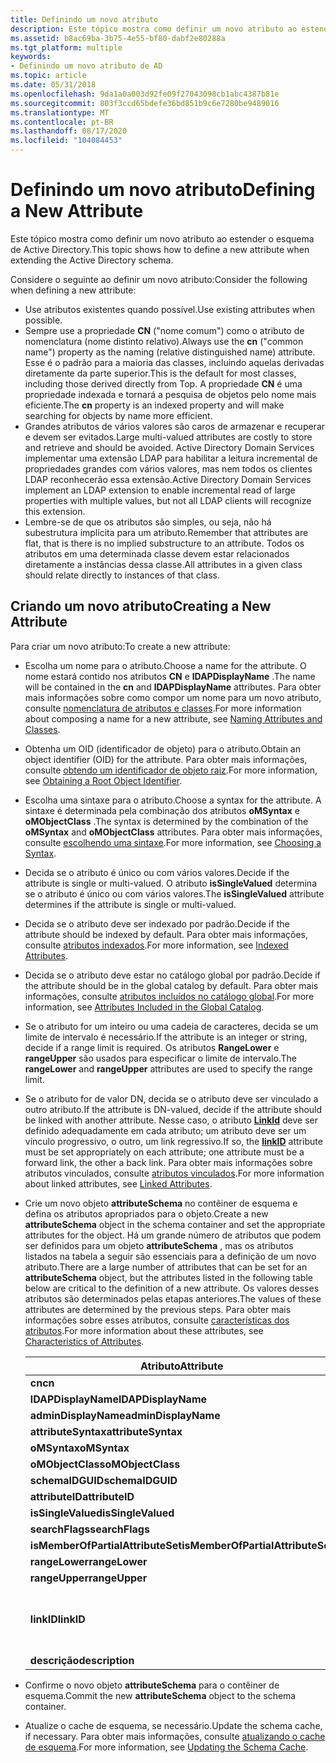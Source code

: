 ```yaml
---
title: Definindo um novo atributo
description: Este tópico mostra como definir um novo atributo ao estender o esquema de Active Directory.
ms.assetid: b8ac69ba-3b75-4e55-bf80-dabf2e80288a
ms.tgt_platform: multiple
keywords:
- Definindo um novo atributo de AD
ms.topic: article
ms.date: 05/31/2018
ms.openlocfilehash: 9da1a0a003d92fe09f27043098cb1abc4387b81e
ms.sourcegitcommit: 803f3ccd65bdefe36bd851b9c6e7280be9489016
ms.translationtype: MT
ms.contentlocale: pt-BR
ms.lasthandoff: 08/17/2020
ms.locfileid: "104084453"
---
```

# <a name="defining-a-new-attribute"></a><span data-ttu-id="48c91-104">Definindo um novo atributo</span><span class="sxs-lookup"><span data-stu-id="48c91-104">Defining a New Attribute</span></span>

<span data-ttu-id="48c91-105">Este tópico mostra como definir um novo atributo ao estender o esquema de Active Directory.</span><span class="sxs-lookup"><span data-stu-id="48c91-105">This topic shows how to define a new attribute when extending the Active Directory schema.</span></span>

<span data-ttu-id="48c91-106">Considere o seguinte ao definir um novo atributo:</span><span class="sxs-lookup"><span data-stu-id="48c91-106">Consider the following when defining a new attribute:</span></span>

-   <span data-ttu-id="48c91-107">Use atributos existentes quando possível.</span><span class="sxs-lookup"><span data-stu-id="48c91-107">Use existing attributes when possible.</span></span>
-   <span data-ttu-id="48c91-108">Sempre use a propriedade **CN** ("nome comum") como o atributo de nomenclatura (nome distinto relativo).</span><span class="sxs-lookup"><span data-stu-id="48c91-108">Always use the **cn** ("common name") property as the naming (relative distinguished name) attribute.</span></span> <span data-ttu-id="48c91-109">Esse é o padrão para a maioria das classes, incluindo aquelas derivadas diretamente da parte superior.</span><span class="sxs-lookup"><span data-stu-id="48c91-109">This is the default for most classes, including those derived directly from Top.</span></span> <span data-ttu-id="48c91-110">A propriedade **CN** é uma propriedade indexada e tornará a pesquisa de objetos pelo nome mais eficiente.</span><span class="sxs-lookup"><span data-stu-id="48c91-110">The **cn** property is an indexed property and will make searching for objects by name more efficient.</span></span>
-   <span data-ttu-id="48c91-111">Grandes atributos de vários valores são caros de armazenar e recuperar e devem ser evitados.</span><span class="sxs-lookup"><span data-stu-id="48c91-111">Large multi-valued attributes are costly to store and retrieve and should be avoided.</span></span> <span data-ttu-id="48c91-112">Active Directory Domain Services implementar uma extensão LDAP para habilitar a leitura incremental de propriedades grandes com vários valores, mas nem todos os clientes LDAP reconhecerão essa extensão.</span><span class="sxs-lookup"><span data-stu-id="48c91-112">Active Directory Domain Services implement an LDAP extension to enable incremental read of large properties with multiple values, but not all LDAP clients will recognize this extension.</span></span>
-   <span data-ttu-id="48c91-113">Lembre-se de que os atributos são simples, ou seja, não há subestrutura implícita para um atributo.</span><span class="sxs-lookup"><span data-stu-id="48c91-113">Remember that attributes are flat, that is there is no implied substructure to an attribute.</span></span> <span data-ttu-id="48c91-114">Todos os atributos em uma determinada classe devem estar relacionados diretamente a instâncias dessa classe.</span><span class="sxs-lookup"><span data-stu-id="48c91-114">All attributes in a given class should relate directly to instances of that class.</span></span>

## <a name="creating-a-new-attribute"></a><span data-ttu-id="48c91-115">Criando um novo atributo</span><span class="sxs-lookup"><span data-stu-id="48c91-115">Creating a New Attribute</span></span>

<span data-ttu-id="48c91-116">Para criar um novo atributo:</span><span class="sxs-lookup"><span data-stu-id="48c91-116">To create a new attribute:</span></span>

-   <span data-ttu-id="48c91-117">Escolha um nome para o atributo.</span><span class="sxs-lookup"><span data-stu-id="48c91-117">Choose a name for the attribute.</span></span> <span data-ttu-id="48c91-118">O nome estará contido nos atributos **CN** e **lDAPDisplayName** .</span><span class="sxs-lookup"><span data-stu-id="48c91-118">The name will be contained in the **cn** and **lDAPDisplayName** attributes.</span></span> <span data-ttu-id="48c91-119">Para obter mais informações sobre como compor um nome para um novo atributo, consulte [nomenclatura de atributos e classes](naming-attributes-and-classes.md).</span><span class="sxs-lookup"><span data-stu-id="48c91-119">For more information about composing a name for a new attribute, see [Naming Attributes and Classes](naming-attributes-and-classes.md).</span></span>
-   <span data-ttu-id="48c91-120">Obtenha um OID (identificador de objeto) para o atributo.</span><span class="sxs-lookup"><span data-stu-id="48c91-120">Obtain an object identifier (OID) for the attribute.</span></span> <span data-ttu-id="48c91-121">Para obter mais informações, consulte [obtendo um identificador de objeto raiz](obtaining-an-object-identifier.md).</span><span class="sxs-lookup"><span data-stu-id="48c91-121">For more information, see [Obtaining a Root Object Identifier](obtaining-an-object-identifier.md).</span></span>
-   <span data-ttu-id="48c91-122">Escolha uma sintaxe para o atributo.</span><span class="sxs-lookup"><span data-stu-id="48c91-122">Choose a syntax for the attribute.</span></span> <span data-ttu-id="48c91-123">A sintaxe é determinada pela combinação dos atributos **oMSyntax** e **oMObjectClass** .</span><span class="sxs-lookup"><span data-stu-id="48c91-123">The syntax is determined by the combination of the **oMSyntax** and **oMObjectClass** attributes.</span></span> <span data-ttu-id="48c91-124">Para obter mais informações, consulte [escolhendo uma sintaxe](choosing-a-syntax.md).</span><span class="sxs-lookup"><span data-stu-id="48c91-124">For more information, see [Choosing a Syntax](choosing-a-syntax.md).</span></span>
-   <span data-ttu-id="48c91-125">Decida se o atributo é único ou com vários valores.</span><span class="sxs-lookup"><span data-stu-id="48c91-125">Decide if the attribute is single or multi-valued.</span></span> <span data-ttu-id="48c91-126">O atributo **isSingleValued** determina se o atributo é único ou com vários valores.</span><span class="sxs-lookup"><span data-stu-id="48c91-126">The **isSingleValued** attribute determines if the attribute is single or multi-valued.</span></span>
-   <span data-ttu-id="48c91-127">Decida se o atributo deve ser indexado por padrão.</span><span class="sxs-lookup"><span data-stu-id="48c91-127">Decide if the attribute should be indexed by default.</span></span> <span data-ttu-id="48c91-128">Para obter mais informações, consulte [atributos indexados](indexed-attributes.md).</span><span class="sxs-lookup"><span data-stu-id="48c91-128">For more information, see [Indexed Attributes](indexed-attributes.md).</span></span>
-   <span data-ttu-id="48c91-129">Decida se o atributo deve estar no catálogo global por padrão.</span><span class="sxs-lookup"><span data-stu-id="48c91-129">Decide if the attribute should be in the global catalog by default.</span></span> <span data-ttu-id="48c91-130">Para obter mais informações, consulte [atributos incluídos no catálogo global](attributes-included-in-the-global-catalog.md).</span><span class="sxs-lookup"><span data-stu-id="48c91-130">For more information, see [Attributes Included in the Global Catalog](attributes-included-in-the-global-catalog.md).</span></span>
-   <span data-ttu-id="48c91-131">Se o atributo for um inteiro ou uma cadeia de caracteres, decida se um limite de intervalo é necessário.</span><span class="sxs-lookup"><span data-stu-id="48c91-131">If the attribute is an integer or string, decide if a range limit is required.</span></span> <span data-ttu-id="48c91-132">Os atributos **RangeLower** e **rangeUpper** são usados para especificar o limite de intervalo.</span><span class="sxs-lookup"><span data-stu-id="48c91-132">The **rangeLower** and **rangeUpper** attributes are used to specify the range limit.</span></span>
-   <span data-ttu-id="48c91-133">Se o atributo for de valor DN, decida se o atributo deve ser vinculado a outro atributo.</span><span class="sxs-lookup"><span data-stu-id="48c91-133">If the attribute is DN-valued, decide if the attribute should be linked with another attribute.</span></span> <span data-ttu-id="48c91-134">Nesse caso, o atributo [**LinkId**](/windows/desktop/ADSchema/a-linkid) deve ser definido adequadamente em cada atributo; um atributo deve ser um vínculo progressivo, o outro, um link regressivo.</span><span class="sxs-lookup"><span data-stu-id="48c91-134">If so, the [**linkID**](/windows/desktop/ADSchema/a-linkid) attribute must be set appropriately on each attribute; one attribute must be a forward link, the other a back link.</span></span> <span data-ttu-id="48c91-135">Para obter mais informações sobre atributos vinculados, consulte [atributos vinculados](linked-attributes.md).</span><span class="sxs-lookup"><span data-stu-id="48c91-135">For more information about linked attributes, see [Linked Attributes](linked-attributes.md).</span></span>
-   <span data-ttu-id="48c91-136">Crie um novo objeto **attributeSchema** no contêiner de esquema e defina os atributos apropriados para o objeto.</span><span class="sxs-lookup"><span data-stu-id="48c91-136">Create a new **attributeSchema** object in the schema container and set the appropriate attributes for the object.</span></span> <span data-ttu-id="48c91-137">Há um grande número de atributos que podem ser definidos para um objeto **attributeSchema** , mas os atributos listados na tabela a seguir são essenciais para a definição de um novo atributo.</span><span class="sxs-lookup"><span data-stu-id="48c91-137">There are a large number of attributes that can be set for an **attributeSchema** object, but the attributes listed in the following table below are critical to the definition of a new attribute.</span></span> <span data-ttu-id="48c91-138">Os valores desses atributos são determinados pelas etapas anteriores.</span><span class="sxs-lookup"><span data-stu-id="48c91-138">The values of these attributes are determined by the previous steps.</span></span> <span data-ttu-id="48c91-139">Para obter mais informações sobre esses atributos, consulte [características dos atributos](characteristics-of-attributes.md).</span><span class="sxs-lookup"><span data-stu-id="48c91-139">For more information about these attributes, see [Characteristics of Attributes](characteristics-of-attributes.md).</span></span>

    | <span data-ttu-id="48c91-140">Atributo</span><span class="sxs-lookup"><span data-stu-id="48c91-140">Attribute</span></span>                                    | <span data-ttu-id="48c91-141">Comentário</span><span class="sxs-lookup"><span data-stu-id="48c91-141">Comment</span></span>                                              |
    |----------------------------------------------|------------------------------------------------------|
    | <span data-ttu-id="48c91-142">**cn**</span><span class="sxs-lookup"><span data-stu-id="48c91-142">**cn**</span></span><br/>                            | <span data-ttu-id="48c91-143">Obrigatórios.</span><span class="sxs-lookup"><span data-stu-id="48c91-143">Required.</span></span><br/>                                 |
    | <span data-ttu-id="48c91-144">**lDAPDisplayName**</span><span class="sxs-lookup"><span data-stu-id="48c91-144">**lDAPDisplayName**</span></span><br/>               | <span data-ttu-id="48c91-145">Obrigatórios.</span><span class="sxs-lookup"><span data-stu-id="48c91-145">Required.</span></span><br/>                                 |
    | <span data-ttu-id="48c91-146">**adminDisplayName**</span><span class="sxs-lookup"><span data-stu-id="48c91-146">**adminDisplayName**</span></span><br/>              | <span data-ttu-id="48c91-147">Obrigatórios.</span><span class="sxs-lookup"><span data-stu-id="48c91-147">Required.</span></span><br/>                                 |
    | <span data-ttu-id="48c91-148">**attributeSyntax**</span><span class="sxs-lookup"><span data-stu-id="48c91-148">**attributeSyntax**</span></span><br/>               | <span data-ttu-id="48c91-149">Obrigatórios.</span><span class="sxs-lookup"><span data-stu-id="48c91-149">Required.</span></span><br/>                                 |
    | <span data-ttu-id="48c91-150">**oMSyntax**</span><span class="sxs-lookup"><span data-stu-id="48c91-150">**oMSyntax**</span></span><br/>                      | <span data-ttu-id="48c91-151">Obrigatórios.</span><span class="sxs-lookup"><span data-stu-id="48c91-151">Required.</span></span><br/>                                 |
    | <span data-ttu-id="48c91-152">**oMObjectClass**</span><span class="sxs-lookup"><span data-stu-id="48c91-152">**oMObjectClass**</span></span><br/>                 | <span data-ttu-id="48c91-153">Obrigatórios.</span><span class="sxs-lookup"><span data-stu-id="48c91-153">Required.</span></span><br/>                                 |
    | <span data-ttu-id="48c91-154">**schemaIDGUID**</span><span class="sxs-lookup"><span data-stu-id="48c91-154">**schemaIDGUID**</span></span><br/>                  | <span data-ttu-id="48c91-155">Obrigatórios.</span><span class="sxs-lookup"><span data-stu-id="48c91-155">Required.</span></span><br/>                                 |
    | <span data-ttu-id="48c91-156">**attributeID**</span><span class="sxs-lookup"><span data-stu-id="48c91-156">**attributeID**</span></span><br/>                   | <span data-ttu-id="48c91-157">Obrigatórios.</span><span class="sxs-lookup"><span data-stu-id="48c91-157">Required.</span></span><br/>                                 |
    | <span data-ttu-id="48c91-158">**isSingleValued**</span><span class="sxs-lookup"><span data-stu-id="48c91-158">**isSingleValued**</span></span><br/>                | <span data-ttu-id="48c91-159">Obrigatórios.</span><span class="sxs-lookup"><span data-stu-id="48c91-159">Required.</span></span><br/>                                 |
    | <span data-ttu-id="48c91-160">**searchFlags**</span><span class="sxs-lookup"><span data-stu-id="48c91-160">**searchFlags**</span></span><br/>                   | <span data-ttu-id="48c91-161">Obrigatórios.</span><span class="sxs-lookup"><span data-stu-id="48c91-161">Required.</span></span><br/>                                 |
    | <span data-ttu-id="48c91-162">**isMemberOfPartialAttributeSet**</span><span class="sxs-lookup"><span data-stu-id="48c91-162">**isMemberOfPartialAttributeSet**</span></span><br/> | <span data-ttu-id="48c91-163">Obrigatórios.</span><span class="sxs-lookup"><span data-stu-id="48c91-163">Required.</span></span><br/>                                 |
    | <span data-ttu-id="48c91-164">**rangeLower**</span><span class="sxs-lookup"><span data-stu-id="48c91-164">**rangeLower**</span></span><br/>                    | <span data-ttu-id="48c91-165">Opcional.</span><span class="sxs-lookup"><span data-stu-id="48c91-165">Optional.</span></span><br/>                                 |
    | <span data-ttu-id="48c91-166">**rangeUpper**</span><span class="sxs-lookup"><span data-stu-id="48c91-166">**rangeUpper**</span></span><br/>                    | <span data-ttu-id="48c91-167">Opcional.</span><span class="sxs-lookup"><span data-stu-id="48c91-167">Optional.</span></span><br/>                                 |
    | <span data-ttu-id="48c91-168">**linkID**</span><span class="sxs-lookup"><span data-stu-id="48c91-168">**linkID**</span></span><br/>                        | <span data-ttu-id="48c91-169">Opcional.</span><span class="sxs-lookup"><span data-stu-id="48c91-169">Optional.</span></span> <span data-ttu-id="48c91-170">Obrigatório para atributos vinculados.</span><span class="sxs-lookup"><span data-stu-id="48c91-170">Required for linked attributes.</span></span><br/> |
    | <span data-ttu-id="48c91-171">**descrição**</span><span class="sxs-lookup"><span data-stu-id="48c91-171">**description**</span></span><br/>                   | <span data-ttu-id="48c91-172">Opcional.</span><span class="sxs-lookup"><span data-stu-id="48c91-172">Optional.</span></span><br/>                                 |

    

     

-   <span data-ttu-id="48c91-173">Confirme o novo objeto **attributeSchema** para o contêiner de esquema.</span><span class="sxs-lookup"><span data-stu-id="48c91-173">Commit the new **attributeSchema** object to the schema container.</span></span>
-   <span data-ttu-id="48c91-174">Atualize o cache de esquema, se necessário.</span><span class="sxs-lookup"><span data-stu-id="48c91-174">Update the schema cache, if necessary.</span></span> <span data-ttu-id="48c91-175">Para obter mais informações, consulte [atualizando o cache de esquema](updating-the-schema-cache.md).</span><span class="sxs-lookup"><span data-stu-id="48c91-175">For more information, see [Updating the Schema Cache](updating-the-schema-cache.md).</span></span>

 

